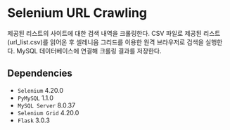 # Selenium URL Crawling
제공된 리스트의 사이트에 대한 검색 내역을 크롤링한다. CSV 파일로 제공된 리스트(url_list.csv)를 읽어온 후 셀레니움 그리드를 이용한 원격 브라우저로 검색을 실행한다. MySQL 데이터베이스에 연결해 크롤링 결과를 저장한다.

## Dependencies
* `Selenium` 4.20.0
* `PyMySQL` 1.1.0 
* `MySQL Server` 8.0.37
* `Selenium Grid` 4.20.0
* `Flask` 3.0.3